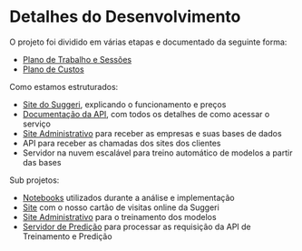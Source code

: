 # Detalhes do Desenvolvimento

O projeto foi dividido em várias etapas e documentado da seguinte forma:
- [Plano de Trabalho e Sessões](./plano_trabalho.md)
- [Plano de Custos](./plano_custos.md)

Como estamos estruturados:
- [Site do Suggeri](http://www.suggeri.com.br/), explicando o funcionamento e preços
- [Documentação da API](http://www.suggeri.com.br/api.html), com todos os detalhes de como acessar o serviço
- [Site Administrativo](https://suggeri.anvil.app/) para receber as empresas e suas bases de dados
- API para receber as chamadas dos sites dos clientes
- Servidor na nuvem escalável para treino automático de modelos a partir das bases

Sub projetos:
- [Notebooks](./notebooks) utilizados durante a análise e implementação
- [Site](./site) com o nosso cartão de visitas online da Suggeri
- [Site Administrativo](./site_adm) para o treinamento dos modelos
- [Servidor de Predição](./servidor_predicao) para processar as requisição da API de Treinamento e Predição

